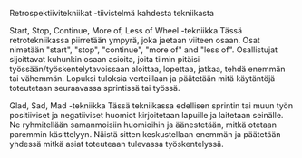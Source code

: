 Retrospektiivitekniikat -tiivistelmä kahdesta tekniikasta

Start, Stop, Continue, More of, Less of Wheel -tekniikka
Tässä retrotekniikassa piirretään ympyrä, joka jaetaan viiteen osaan.
Osat nimetään "start", "stop", "continue", "more of" and "less of".
Osallistujat sijoittavat kuhunkin osaan asioita, joita tiimin pitäisi
työssään/työskentelytavoissaan aloittaa, lopettaa, jatkaa, tehdä enemmän tai 
vähemmän. Lopuksi tuloksia verteillaan ja päätetään mitä käytäntöjä
toteutetaan seuraavassa sprintissä tai työssä.

Glad, Sad, Mad -tekniikka
Tässä tekniikassa edellisen sprintin tai muun työn positiiviset ja
negatiiviset huomiot kirjoitetaan lapuille ja laitetaan seinälle.
Ne ryhmitellään samanmoisiin huomioihin ja äänestetään, mitkä otetaan 
paremmin käsittelyyn. Näistä sitten keskustellaan enemmän 
ja päätetään yhdessä mitkä asiat toteuteaan tulevassa työskentelyssä.


